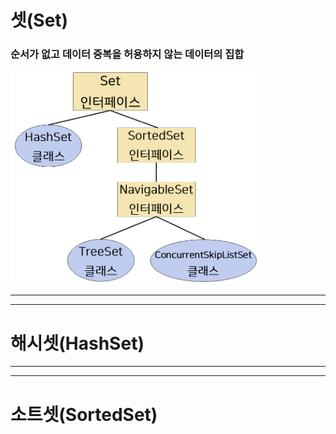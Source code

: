 셋(Set)
========
### 순서가 없고 데이터 중복을 허용하지 않는 데이터의 집합

<img src=".\SetEdit.PNG" alt="셋 상속도" width = 400>

-------------
--------------
해시셋(HashSet)
==============




--------------
--------------

소트셋(SortedSet)
==============

